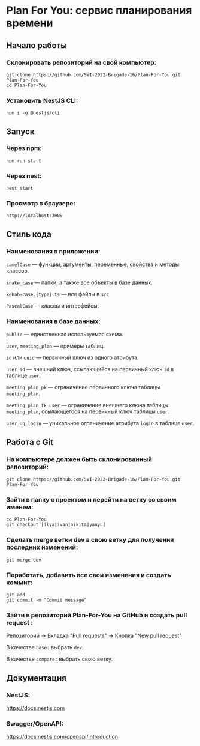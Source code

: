 # Plan For You: сервис планирования времени

## Начало работы  

### Склонировать репозиторий на свой компьютер:
```
git clone https://github.com/SVI-2022-Brigade-16/Plan-For-You.git Plan-For-You
cd Plan-For-You
```

### Установить NestJS CLI:
```
npm i -g @nestjs/cli
```

## Запуск

### Через npm:
```
npm run start
```

### Через nest:
```
nest start
```

### Просмотр в браузере:
```
http://localhost:3000
```

## Стиль кода  

### Наименования в приложении:

`camelCase` — функции, аргументы, переменные, свойства и методы классов.

`snake_case` — папки, а также все объекты в базе данных.

`kebab-case.{type}.ts` — все файлы в `src`.

`PascalCase` — классы и интерфейсы.

### Наименования в базе данных:

`public` — единственная используемая схема.

`user`, `meeting_plan` — примеры таблиц.

`id` или `uuid` — первичный ключ из одного атрибута.

`user_id` — внешний ключ, ссылающийся на первичный ключ `id` в таблице `user`.

`meeting_plan_pk` — ограничение первичного ключа таблицы `meeting_plan`.

`meeting_plan_fk_user` — ограничение внешнего ключа таблицы `meeting_plan`, ссылающегося на первичный ключ таблицы `user`.

`user_uq_login` — уникальное ограничение атрибута `login` в таблице `user`.

## Работа с Git

### На компьютере должен быть склонированный репозиторий:
```
git clone https://github.com/SVI-2022-Brigade-16/Plan-For-You.git Plan-For-You
```

### Зайти в папку с проектом и перейти на ветку со своим именем:
```
cd Plan-For-You
git checkout [ilya|ivan|nikita|yanyu]
```

### Сделать **merge** ветки **dev** в свою ветку для получения последних изменений:
```
git merge dev
```

### Поработать, добавить все свои изменения и создать коммит:
```
git add .
git commit -m "Commit message"
```

### Зайти в репозиторий Plan-For-You на GitHub и создать **pull request** :

Репозиторий -> Вкладка "Pull requests" -> Кнопка "New pull request"

В качестве `base:` выбрать `dev`.

В качестве `compare:` выбрать свою ветку.

## Документация

### NestJS:  
https://docs.nestjs.com  

### Swagger/OpenAPI:
https://docs.nestjs.com/openapi/introduction



